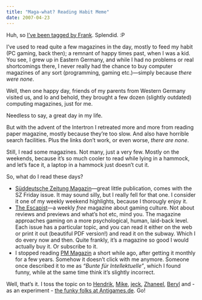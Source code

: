 ```yaml
---
title: "Maga-what? Reading Habit Meme"
date: 2007-04-23
---
```


Huh, so [I’ve been tagged by Frank][1]. Splendid. :P

I’ve used to read quite a few magazines in the day, mostly to feed my habit
(PC gaming, back then); a remnant of happy times past, when I was a kid. You see, I grew up in Eastern Germany, and while I had no problems or real shortcomings there, I never really had the chance to buy computer magazines of any sort (programming, gaming etc.)—simply because _there were none_.

Well, then one happy day, friends of my parents from Western Germany visited us, and lo and behold, they brought a few dozen (slightly outdated) computing magazines, just for me.

Needless to say, a great day in my life.

But with the advent of the Intertron I retreated more and more from reading paper magazine, mostly because they’re too slow. And also have horrible search facilities. Plus the links don’t work, or even worse, _there are none_.

Still, I read some magazines. Not many, just a very few. Mostly on the weekends, because it’s so much cooler to read while lying in a hammock, and let’s face it, a laptop in a hammock just doesn’t cut it.

So, what do I read these days?

* [Süddeutsche Zeitung Magazin][2]—great little publication, comes with the SZ Friday issue. It may sound silly, but I really fell for that one. I consider it one of my weekly weekend highlights, because I thorougly enjoy it.
* [The Escapist][3]—a weekly _free_ magazine about gaming culture. Not about reviews and previews and what’s hot etc, mind you. The magazine approaches gaming on a more psychological, human, laid-back level. Each issue has a particular topic, and you can read it either on the web or print it out (beautiful PDF version!) and read it on the subway. Which I do every now and then. Quite frankly, it’s a magazine so good I would actually buy it. Or subscribe to it.
* I stopped reading [PM Magazin][4] a short while ago, after getting it monthly for a few years. Somehow it doesn’t click with me anymore. Someone once described it to me as _“Bunte für Intellektuelle”_, which I found funny, while at the same time think it’s slightly incorrect.

Well, that’s it. I toss the topic on to [Hendrik][5], [Mike][6], [jeck][7],
[Zhaneel][8], [Beryl][9] and - as an experiment - [the funky folks at Antigames.de][10]. Go!

[1]: http://www.locallytype.com/2007/04/21/magazine-meme-offline-browsing/
[2]: http://sz-magazin.sueddeutsche.de/
[3]: http://www.escapistmagazine.com/
[4]: http://pm-magazin.de/
[5]: http://mornography.de/
[6]: http://mikewest.org/
[7]: http://nureinhobby.org/jeck/
[8]: http://zhaneel69.livejournal.com/
[9]: http://beryllia.livejournal.com/
[10]: http://antigames.de/

